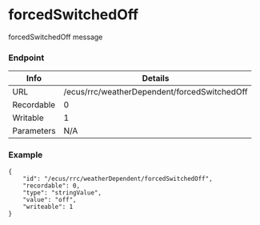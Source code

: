 # forcedSwitchedOff

forcedSwitchedOff message


### Endpoint

| Info  | Details |
| ------------- | ------------- |
| URL   | /ecus/rrc/weatherDependent/forcedSwitchedOff   |
| Recordable   | 0   |
| Writable   | 1   |
| Parameters  | N/A  |

### Example
```
{
    "id": "/ecus/rrc/weatherDependent/forcedSwitchedOff",
    "recordable": 0,
    "type": "stringValue",
    "value": "off",
    "writeable": 1
}
```
